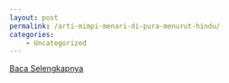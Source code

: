 ```yaml
---
layout: post
permalink: /arti-mimpi-menari-di-pura-menurut-hindu/
categories:
    - Uncategorized
---
```


[Baca Selengkapnya](/03)
